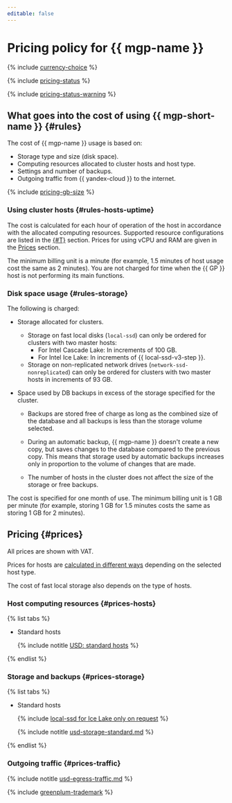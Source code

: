 ```yaml
---
editable: false
---
```


# Pricing policy for {{ mgp-name }}

{% include [currency-choice](../../_includes/pricing/currency-choice.md) %}

{% include [pricing-status](../../_includes/mdb/pricing-status.md) %}

{% include [pricing-status-warning](../../_includes/mdb/pricing-status-warning.md) %}

## What goes into the cost of using {{ mgp-short-name }} {#rules}

The cost of {{ mgp-name }} usage is based on:

* Storage type and size (disk space).
* Computing resources allocated to cluster hosts and host type.
* Settings and number of backups.
* Outgoing traffic from {{ yandex-cloud }} to the internet.

{% include [pricing-gb-size](../../_includes/pricing-gb-size.md) %}

### Using cluster hosts {#rules-hosts-uptime}

The cost is calculated for each hour of operation of the host in accordance with the allocated computing resources. Supported resource configurations are listed in the [{#T}](../concepts/instance-types.md) section. Prices for using vCPU and RAM are given in the [Prices](#prices) section.


The minimum billing unit is a minute (for example, 1.5 minutes of host usage cost the same as 2 minutes). You are not charged for time when the {{ GP }} host is not performing its main functions.

### Disk space usage {#rules-storage}

The following is charged:

* Storage allocated for clusters.
  * Storage on fast local disks (`local-ssd`) can only be ordered for clusters with two master hosts:
    * For Intel Cascade Lake: In increments of 100 GB.
    * For Intel Ice Lake: In increments of {{ local-ssd-v3-step }}.
  * Storage on non-replicated network drives (`network-ssd-nonreplicated`) can only be ordered for clusters with two master hosts in increments of 93 GB.

* Space used by DB backups in excess of the storage specified for the cluster.

  * Backups are stored free of charge as long as the combined size of the database and all backups is less than the storage volume selected.

  * During an automatic backup, {{ mgp-name }} doesn't create a new copy, but saves changes to the database compared to the previous copy. This means that storage used by automatic backups increases only in proportion to the volume of changes that are made.

  * The number of hosts in the cluster does not affect the size of the storage or free backups.

The cost is specified for one month of use. The minimum billing unit is 1 GB per minute (for example, storing 1 GB for 1.5 minutes costs the same as storing 1 GB for 2 minutes).


## Pricing {#prices}

All prices are shown with VAT.

Prices for hosts are [calculated in different ways](#rules-hosts-uptime) depending on the selected host type.

The cost of fast local storage also depends on the type of hosts.

### Host computing resources {#prices-hosts}

{% list tabs %}

- Standard hosts

  {% include notitle [USD: standard hosts](../../_pricing/managed-greenplum/usd-hosts-standard.md) %}


{% endlist %}

### Storage and backups {#prices-storage}

{% list tabs %}

- Standard hosts

  {% include [local-ssd for Ice Lake only on request](../../_includes/ice-lake-local-ssd-note.md) %}

  {% include notitle [usd-storage-standard.md](../../_pricing/managed-greenplum/usd-storage-standard.md) %}


{% endlist %}

### Outgoing traffic {#prices-traffic}

{% include notitle [usd-egress-traffic.md](../../_pricing/usd-egress-traffic.md) %}

{% include [greenplum-trademark](../../_includes/mdb/mgp/trademark.md) %}

